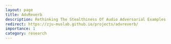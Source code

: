 ```yaml
---
layout: page
title: AdvReverb
description: Rethinking The Stealthiness Of Audio Adversarial Examples To Human Perception
redirect: https://zju-muslab.github.io/projects/advreverb/
importance: 1
category: research
---
```

